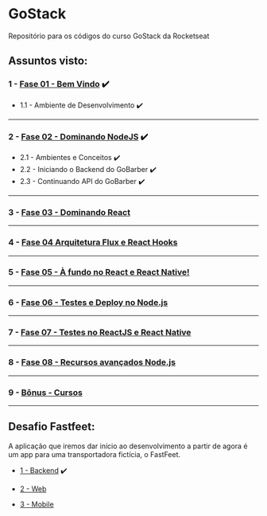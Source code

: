 # GoStack
Repositório para os códigos do curso GoStack da Rocketseat

## Assuntos visto:

### 1 - [Fase 01 - Bem Vindo]() :heavy_check_mark:
  * 1.1 - Ambiente de Desenvolvimento :heavy_check_mark:

-------------------
### 2 - [Fase 02 - Dominando NodeJS](https://github.com/Rickecr/GoStack/blob/master/01%20-%20NodeJS/README.md) :heavy_check_mark:
  * 2.1 - Ambientes e Conceitos :heavy_check_mark:
  * 2.2 - Iniciando o Backend do GoBarber :heavy_check_mark:
  * 2.3 - Continuando API do GoBarber :heavy_check_mark:

-------------------
### 3 - [Fase 03 - Dominando React]()


-------------------
### 4 - [Fase 04 Arquitetura Flux e React Hooks]()


-------------------
### 5 - [Fase 05 - À fundo no React e React Native!]()


-------------------
### 6 - [Fase 06 - Testes e Deploy no Node.js]()


-------------------
### 7 - [Fase 07 - Testes no ReactJS e React Native]()


-------------------
### 8 - [Fase 08 - Recursos avançados Node.js]()


-------------------
### 9 - [Bônus - Cursos]()


-------------------
## Desafio Fastfeet:
A aplicação que iremos dar início ao desenvolvimento a partir de agora é um app para uma transportadora fictícia, o FastFeet.

- [1 - Backend](https://github.com/Rickecr/GoStack/tree/master/01%20-%20NodeJS/Desafios/fastfeet) :heavy_check_mark:

- [2 - Web]()

- [3 - Mobile]()
